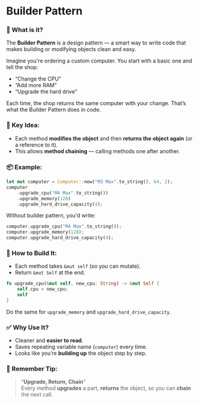 # Builder Pattern


### 🧠 What is it?
The **Builder Pattern** is a design pattern — a smart way to write code that makes building or modifying objects clean and easy.

Imagine you're ordering a custom computer. You start with a basic one and tell the shop:
- “Change the CPU”
- “Add more RAM”
- “Upgrade the hard drive”

Each time, the shop returns the same computer with your change. That’s what the Builder Pattern does in code.

### 🧩 Key Idea:
- Each method **modifies the object** and then **returns the object again** (or a reference to it).
- This allows **method chaining** — calling methods one after another.

### 📦 Example:
```rust
let mut computer = Computer::new("M3 Max".to_string(), 64, 2);
computer
    .upgrade_cpu("M4 Max".to_string())
    .upgrade_memory(128)
    .upgrade_hard_drive_capacity(4);
```

Without builder pattern, you'd write:
```rust
computer.upgrade_cpu("M4 Max".to_string());
computer.upgrade_memory(128);
computer.upgrade_hard_drive_capacity(4);
```

### 🔧 How to Build It:
- Each method takes `&mut self` (so you can mutate).
- Return `&mut Self` at the end.
```rust
fn upgrade_cpu(&mut self, new_cpu: String) -> &mut Self {
    self.cpu = new_cpu;
    self
}
```

Do the same for `upgrade_memory` and `upgrade_hard_drive_capacity`.

### ✅ Why Use It?
- Cleaner and **easier to read**.
- Saves repeating variable name (`computer`) every time.
- Looks like you’re **building up** the object step by step.

### 🧠 Remember Tip:
> “**Upgrade, Return, Chain**”  
> Every method **upgrades** a part, **returns** the object, so you can **chain** the next call.
